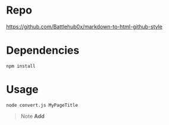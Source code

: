 
# Repo

https://github.com/Battlehub0x/markdown-to-html-github-style

# Dependencies

```
npm install
```

# Usage
```
node convert.js MyPageTitle
```

> Note **Add <title>** move <style> to header

